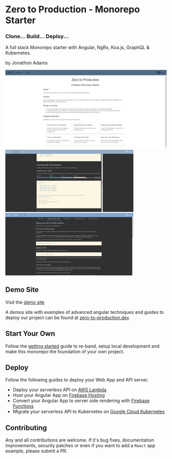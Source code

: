 # Zero to Production - Monorepo Starter

### Clone... Build... Deploy...

A full stack Monorepo starter with Angular, NgRx, Koa.js, GraphQL & Kubernetes.

by Jonathon Adams

<img src="./meta/main.png"  alt="main page" title="Main" width="600" style="text-align:center" /><br/>
<img src="./meta/examples.png"  alt="examples page" title="Examples" width="400" />
<img src="./meta/guides.png"  alt="guides page" title="Guides" width="400" />

## Demo Site

Visit the [demo site]

A demos site with examples of advanced angular techniques and guides to deploy our project can be found at [zero-to-production.dev]

## Start Your Own

Follow the [getting started] guide to re-band, setup local development and make this monorepo the foundation of your own project.

## Deploy

Follow the following guides to deploy your Web App and API server.

- Deploy your serverless API on [AWS Lambda]
- Host your Angular App on [Firebase Hosting]
- Convert your Angular App to server side rendering with [Firebase Functions]
- Migrate your serverless API to Kubernetes on [Google Cloud Kubernetes]

## Contributing

Any and all contributions are welcome. If it's bug fixes, documentation improvements, security patches or even if you want to add a `React` app example, please submit a PR.

[demo site]: https://zero-to-production.dev
[zero-to-production.dev]: https://zero-to-production.dev
[getting started]: https://zero-to-production.dev/guides/getting-started
[aws lambda]: https://zero-to-production.dev/guides/aws-lambda
[firebase hosting]: https://zero-to-production.dev/guides/firebase-hosting
[firebase functions]: https://zero-to-production.dev/guides/ssr-firebase-functions
[start you own]: https://zero-to-production.dev/guides/getting-started
[google cloud kubernetes]: https://zero-to-production.dev/guides/google-cloud-k8s
